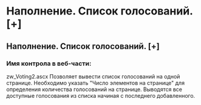 ﻿---
description: 2.4.7
---
# Наполнение. Список голосований. [+]
## Наполнение. Список голосований. [+]
### Имя контрола в веб-части: 
zw_Voting2.ascx
Позволяет вывести список голосований на одной странице. 
Необходимо указать "Число элементов на странице" для определения количества голосований на странице.
Выводятся все доступные голосования из списка начиная с последнего добавленного.
